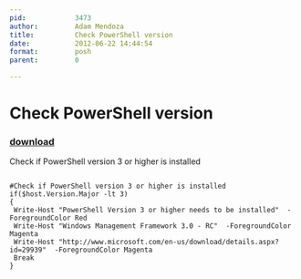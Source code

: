 ```yaml
---
pid:            3473
author:         Adam Mendoza
title:          Check PowerShell version
date:           2012-06-22 14:44:54
format:         posh
parent:         0

---
```


# Check PowerShell version

### [download](//scripts/3473.ps1)

Check if PowerShell version 3 or higher is installed

```posh

#Check if PowerShell version 3 or higher is installed
if($host.Version.Major -lt 3)
{
 Write-Host "PowerShell Version 3 or higher needs to be installed"  -ForegroundColor Red
 Write-Host "Windows Management Framework 3.0 - RC"  -ForegroundColor Magenta
 Write-Host "http://www.microsoft.com/en-us/download/details.aspx?id=29939"  -ForegroundColor Magenta
 Break
}

```
